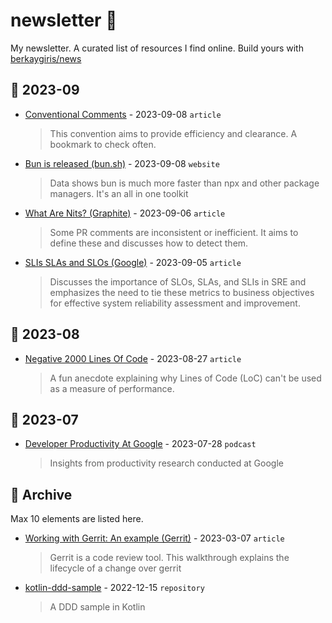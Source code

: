 # newsletter 📰
My newsletter. A curated list of resources I find online. Build yours with [berkaygiris/news](https://github.com/berkaygiris/news)

## 📆 2023-09
- [Conventional Comments](https://conventionalcomments.org) - 2023-09-08 `article`
  > This convention aims to provide efficiency and clearance. A bookmark to check often.
- [Bun is released (bun.sh)](https://bun.sh/blog/bun-v1.0) - 2023-09-08 `website`
  > Data shows bun is much more faster than npx and other package managers. It's an all in one toolkit
- [What Are Nits? (Graphite)](https://graphite.dev/blog/what-are-nits) - 2023-09-06 `article`
  > Some PR comments are inconsistent or inefficient. It aims to define these and discusses how to detect them.
- [SLIs SLAs and SLOs (Google)](https://cloud.google.com/blog/products/devops-sre/sre-fundamentals-slis-slas-and-slos) - 2023-09-05 `article`
  > Discusses the importance of SLOs, SLAs, and SLIs in SRE and emphasizes the need to tie these metrics to business objectives for effective system reliability assessment and improvement.

## 📆 2023-08
- [Negative 2000 Lines Of Code](https://www.folklore.org/StoryView.py?story=Negative_2000_Lines_Of_Code.txt) - 2023-08-27 `article`
  > A fun anecdote explaining why Lines of Code (LoC) can't be used as a measure of performance.

## 📆 2023-07
- [Developer Productivity At Google](https://getdx.com/podcast/developer-productivity-at-google) - 2023-07-28 `podcast`
  > Insights from productivity research conducted at Google

## 💾 Archive
Max 10 elements are listed here.
- [Working with Gerrit: An example (Gerrit)](https://gerrit-review.googlesource.com/Documentation/intro-gerrit-walkthrough.html) - 2023-03-07 `article`
  > Gerrit is a code review tool. This walkthrough explains the lifecycle of a change over gerrit
- [kotlin-ddd-sample](https://github.com/Creditas/kotlin-ddd-sample) - 2022-12-15 `repository`
  > A DDD sample in Kotlin
